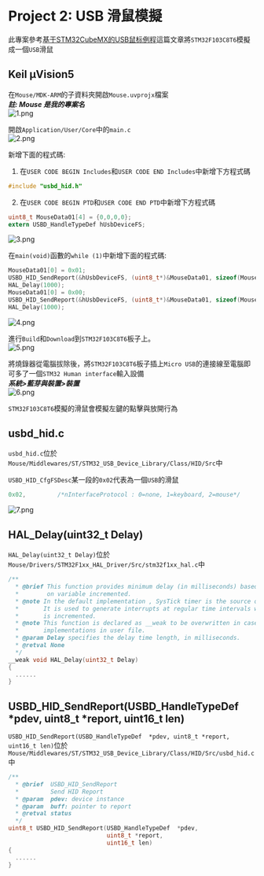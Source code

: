 # Project 2: USB 滑鼠模擬  
此專案參考[基于STM32CubeMX的USB鼠标例程](http://www.mcublog.cn/software/2020_03/stm32cube-mouse/)這篇文章將`STM32F103C8T6`模擬成一個`USB`滑鼠  
  
## Keil µVision5  
在`Mouse/MDK-ARM`的子資料夾開啟`Mouse.uvprojx`檔案  
***註: Mouse 是我的專案名***  
![1.png](pictures/1.png "1.png")
  
開啟`Application/User/Core`中的`main.c`  
![2.png](pictures/2.png "2.png")
  
新增下面的程式碼:
1. 在`USER CODE BEGIN Includes`和`USER CODE END Includes`中新增下方程式碼
```c
#include "usbd_hid.h"
```
  
2. 在`USER CODE BEGIN PTD`和`USER CODE END PTD`中新增下方程式碼
```c
uint8_t MouseData01[4] = {0,0,0,0};
extern USBD_HandleTypeDef hUsbDeviceFS;
```
![3.png](pictures/3.png "3.png")
  
在`main(void)`函數的`while (1)`中新增下面的程式碼:
```c
MouseData01[0] = 0x01;
USBD_HID_SendReport(&hUsbDeviceFS, (uint8_t*)&MouseData01, sizeof(MouseData01));
HAL_Delay(1000);
MouseData01[0] = 0x00;
USBD_HID_SendReport(&hUsbDeviceFS, (uint8_t*)&MouseData01, sizeof(MouseData01));
HAL_Delay(1000);
```
![4.png](pictures/4.png "4.png")
  
進行`Build`和`Download`到`STM32F103C8T6`板子上。  
![5.png](pictures/5.png "5.png")
  
將燒錄器從電腦拔除後，將`STM32F103C8T6`板子插上`Micro USB`的連接線至電腦即可多了一個`STM32 Human interface`輸入設備  
***系統>藍芽與裝置>裝置***  
![6.png](pictures/6.png "6.png")
  
`STM32F103C8T6`模擬的滑鼠會模擬左鍵的點擊與放開行為  
  
## usbd_hid.c  
`usbd_hid.c`位於`Mouse/Middlewares/ST/STM32_USB_Device_Library/Class/HID/Src`中  
  
`USBD_HID_CfgFSDesc`某一段的`0x02`代表為一個`USB`的滑鼠  
```c
0x02,         /*nInterfaceProtocol : 0=none, 1=keyboard, 2=mouse*/
```
![7.png](pictures/7.png "7.png")
  
## HAL_Delay(uint32_t Delay)  
`HAL_Delay(uint32_t Delay)`位於`Mouse/Drivers/STM32F1xx_HAL_Driver/Src/stm32f1xx_hal.c`中  
```c
/**
  * @brief This function provides minimum delay (in milliseconds) based
  *        on variable incremented.
  * @note In the default implementation , SysTick timer is the source of time base.
  *       It is used to generate interrupts at regular time intervals where uwTick
  *       is incremented.
  * @note This function is declared as __weak to be overwritten in case of other
  *       implementations in user file.
  * @param Delay specifies the delay time length, in milliseconds.
  * @retval None
  */
__weak void HAL_Delay(uint32_t Delay)
{
  ......
}
```
  
## USBD_HID_SendReport(USBD_HandleTypeDef  *pdev, uint8_t *report, uint16_t len)  
`USBD_HID_SendReport(USBD_HandleTypeDef  *pdev, uint8_t *report, uint16_t len)`位於`Mouse/Middlewares/ST/STM32_USB_Device_Library/Class/HID/Src/usbd_hid.c`中  
```c
/**
  * @brief  USBD_HID_SendReport
  *         Send HID Report
  * @param  pdev: device instance
  * @param  buff: pointer to report
  * @retval status
  */
uint8_t USBD_HID_SendReport(USBD_HandleTypeDef  *pdev,
                            uint8_t *report,
                            uint16_t len)
{
  ......
}
```